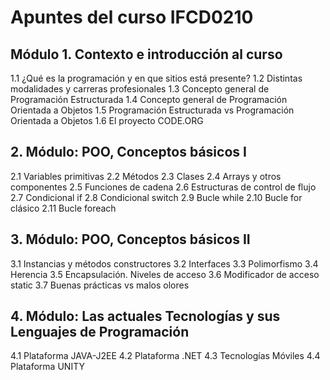 # Apuntes del curso IFCD0210

## Módulo 1. Contexto e introducción al curso

1.1 ¿Qué es la programación y en que sitios está presente?
1.2 Distintas modalidades y carreras profesionales
1.3 Concepto general de Programación Estructurada
1.4 Concepto general de Programación Orientada a Objetos
1.5 Programación Estructurada vs Programación Orientada a Objetos
1.6 El proyecto CODE.ORG

## 2. Módulo: POO, Conceptos básicos I

2.1 Variables primitivas
2.2 Métodos
2.3 Clases
2.4 Arrays y otros componentes
2.5 Funciones de cadena
2.6 Estructuras de control de flujo
2.7 Condicional if
2.8 Condicional switch
2.9 Bucle while
2.10 Bucle for clásico
2.11 Bucle foreach

## 3. Módulo: POO, Conceptos básicos II

3.1 Instancias y métodos constructores
3.2 Interfaces
3.3 Polimorfismo
3.4 Herencia
3.5 Encapsulación. Niveles de acceso
3.6 Modificador de acceso static
3.7 Buenas prácticas vs malos olores

## 4. Módulo: Las actuales Tecnologías y sus Lenguajes de Programación

4.1 Plataforma JAVA-J2EE
4.2 Plataforma .NET
4.3 Tecnologías Móviles
4.4 Plataforma UNITY